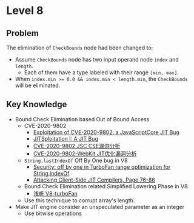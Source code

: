 # Level 8

## Problem

The elimination of `CheckBounds` node had been changed to:
- Assume `CheckBounds` node has two input operand node `index` and `length`.
    - Each of them have a type labeled with their range `[min, max]`. 
- When `index.min >= 0.0 && index.min < length.min`, the `CheckBounds` will be eliminated.

## Key Knowledge
- Bound Check Elimination based Out of Bound Access
    - CVE-2020-9802
        - [Exploitation of CVE-2020-9802: a JavaScriptCore JIT Bug](https://shxdow.me/cve-2020-9802/)
        - [JITSploitation I: A JIT Bug](https://googleprojectzero.blogspot.com/2020/09/jitsploitation-one.html)
        - [CVE-2020-9802 JSC CSE漏洞分析](https://www.anquanke.com/post/id/245946)
        - [CVE-2020-9802-WebKit JIT优化漏洞分析](https://xz.aliyun.com/t/8913)
    - `String.lastIndexOf` Off By One bug in V8
        - [Security: off by one in TurboFan range optimization for String.indexOf](https://issues.chromium.org/issues/40088942)
        - [Attacking Client-Side JIT Compilers, Page 76-86](https://i.blackhat.com/us-18/Wed-August-8/us-18-Gross-New-Trends-In-Browser-Exploitation-Attacking-Client-Side-JIT-Compilers.pdf#page=76)
    - Bound Check Elimination related Simplified Lowering Phase in V8
        - [浅析 V8-turboFan](https://kiprey.github.io/2021/01/v8-turboFan/#4-SimplifiedLoweringPhase)
    - Use this technique to corrupt array's length.
- Make JIT engine consider an unspeculated parameter as an integer
    - Use bitwise operations
